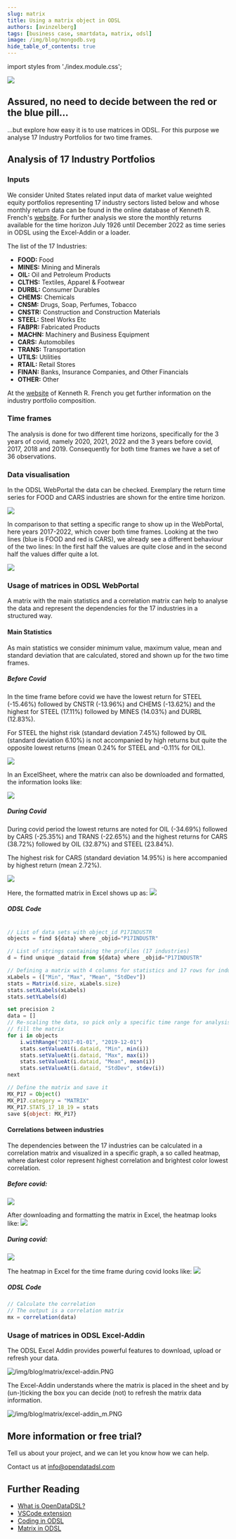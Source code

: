 ```yaml
---
slug: matrix
title: Using a matrix object in ODSL
authors: [avinzelberg]
tags: [business case, smartdata, matrix, odsl]
image: /img/blog/mongodb.svg
hide_table_of_contents: true
---
```

import styles from './index.module.css';

<div className="row">
  <div className="column">
    <img src="/img/blog/matrix/matrix_holographic.JPG"/>
  </div>
  <div className="column">
  <h2>Assured, no need to decide between the red or the blue pill...</h2>  
    ...but explore how easy it is to use matrices in ODSL.
    For this purpose we analyse 17 Industry Portfolios for two time frames.
  </div>
</div>

<!--truncate-->

## Analysis of 17 Industry Portfolios

### Inputs

We consider United States related input data of market value weighted equity portfolios representing 17 industry sectors listed below and whose monthly return data can be found in the online database of Kenneth R. French's [website](http://mba.tuck.dartmouth.edu/pages/faculty/ken.french/data_library.html). For further analysis we store the monthly returns available for the time horizon July 1926 until December 2022 as time series in ODSL using the Excel-Addin or a loader.

The list of the 17 Industries:
* **FOOD:** Food
* **MINES:** Mining and Minerals
* **OIL:** Oil and Petroleum Products
* **CLTHS:** Textiles, Apparel & Footwear
* **DURBL:** Consumer Durables
* **CHEMS:** Chemicals
* **CNSM:** Drugs, Soap, Perfumes, Tobacco
* **CNSTR:** Construction and Construction Materials
* **STEEL:** Steel Works Etc
* **FABPR:** Fabricated Products
* **MACHN:** Machinery and Business Equipment
* **CARS:** Automobiles
* **TRANS:** Transportation
* **UTILS:** Utilities
* **RTAIL:** Retail Stores
* **FINAN:** Banks, Insurance Companies, and Other Financials
* **OTHER:** Other

At the [website](http://mba.tuck.dartmouth.edu/pages/faculty/ken.french/data_library.html) of Kenneth R. French you get further information on the industry portfolio composition.

### Time frames
The analysis is done for two different time horizons, specifically for the 3 years of covid, namely 2020, 2021, 2022 and the 3 years before covid, 2017, 2018 and 2019. Consequently for both time frames we have a set of 36 observations.


### Data visualisation

In the ODSL WebPortal the data can be checked. Exemplary the return time series for FOOD and CARS industries are shown for the entire time horizon.

<img className={styles.product_screenshot} src="/img/blog/matrix/wp_TS_all.PNG" />

In comparison to that setting a specific range to show up in the WebPortal, here years 2017-2022, which cover both time frames. Looking at the two lines (blue is FOOD and red is CARS), we already see a different behaviour of the two lines: In the first half the values are quite close and in the second half the values differ quite a lot. 

<img className={styles.product_screenshot} src="/img/blog/matrix/wp_TS_6y.PNG" />


### Usage of matrices in ODSL WebPortal
A matrix with the main statistics and a correlation matrix can help to analyse the data and represent the dependencies for the 17 industries in a structured way.

#### Main Statistics
As main statistics we consider minimum value, maximum value, mean and standard deviation that are calculated, stored and shown up for the two time frames. 

##### Before Covid

In the time frame before covid we have the lowest return for STEEL (-15.46%) followed by CNSTR (-13.96%) and CHEMS (-13.62%) and the highest for STEEL (17.11%) followed by MINES (14.03%) and DURBL (12.83%). 

For STEEL the highst risk (standard deviation 7.45%) followed by OIL (standard deviation 6.10%) is not accompanied by high returns but quite the opposite lowest returns (mean 0.24% for STEEL and -0.11% for OIL).

<img className={styles.product_screenshot} src="/img/blog/matrix/wp_m_bc_stat.PNG" />

In an ExcelSheet, where the matrix can also be downloaded and formatted, the information looks like:

<img className={styles.product_screenshot} src="/img/blog/matrix/m_bc_stat.PNG" />

##### During Covid

During covid period the lowest returns are noted for OIL (-34.69%) followed by CARS (-25.35%) and TRANS (-22.65%) and the highest returns for CARS (38.72%) followed by OIL (32.87%) and STEEL (23.84%). 

The highest risk for CARS (standard deviation 14.95%) is here accompanied by highest return (mean 2.72%).

<img className={styles.product_screenshot} src="/img/blog/matrix/wp_m_c_stat.PNG" />

Here, the formatted matrix in Excel shows up as:
<img className={styles.product_screenshot} src="/img/blog/matrix/m_c_stat.PNG" />

##### ODSL Code

```js

// List of data sets with object_id P17INDUSTR
objects = find ${data} where _objid="P17INDUSTR"

// List of strings containing the profiles (17 industries)
d = find unique _dataid from ${data} where _objid="P17INDUSTR"

// Defining a matrix with 4 columns for statistics and 17 rows for industries
xLabels = (["Min", "Max", "Mean", "StdDev"])
stats = Matrix(d.size, xLabels.size)
stats.setXLabels(xLabels)
stats.setYLabels(d)

set precision 2
data = []
// Re-scaling the data, so pick only a specific time range for analysis 
// fill the matrix
for i in objects
    i.withRange("2017-01-01", "2019-12-01")
    stats.setValueAt(i.dataid, "Min", min(i))
    stats.setValueAt(i.dataid, "Max", max(i))
    stats.setValueAt(i.dataid, "Mean", mean(i))
    stats.setValueAt(i.dataid, "StdDev", stdev(i))
next

// Define the matrix and save it
MX_P17 = Object()
MX_P17.category = "MATRIX"
MX_P17.STATS_17_18_19 = stats
save ${object: MX_P17}

```


#### Correlations between industries 


The dependencies between the 17 industries can be calculated in a correlation matrix and visualized in a specific graph, a so called heatmap, where darkest color represent highest correlation and brightest color lowest correlation.

##### Before covid:
<img className={styles.product_screenshot} src="/img/blog/matrix/wp_m_bc.PNG" />

After downloading and formatting the matrix in Excel, the heatmap looks like:
<img className={styles.product_screenshot} src="/img/blog/matrix/m_bc.PNG" />

##### During covid:
<img className={styles.product_screenshot} src="/img/blog/matrix/wp_m_c.PNG" />

The heatmap in Excel for the time frame during covid looks like:
<img className={styles.product_screenshot} src="/img/blog/matrix/m_c.PNG" />

##### ODSL Code

```js
// Calculate the correlation
// The output is a correlation matrix
mx = correlation(data)

```

### Usage of matrices in ODSL Excel-Addin
The ODSL Excel Addin provides powerful features to download, upload or refresh your data.

![/img/blog/matrix/excel-addin.PNG](/img/blog/matrix/excel-addin.PNG)

The Excel-Addin understands where the matrix is placed in the sheet and by (un-)ticking the box you can decide (not) to refresh the matrix data information. 

![/img/blog/matrix/excel-addin_m.PNG](/img/blog/matrix/excel-addin_m.PNG)


## More information or free trial?
Tell us about your project, and we can let you know how we can help.

Contact us at [info@opendatadsl.com](mailto:info@opendatadsl.com)

## Further Reading
* [What is OpenDataDSL?](https://doc.opendatadsl.com/docs/product/intro)
* [VSCode extension](https://doc.opendatadsl.com/docs/user/vscode)
* [Coding in ODSL](https://doc.opendatadsl.com/docs/odsl)
* [Matrix in ODSL](https://doc.opendatadsl.com/docs/odsl/variable/matrix)